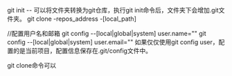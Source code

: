 git init -- 可以将文件夹转换为git仓库，执行git init命令后，文件夹下会增加.git文件夹。
git clone -repos_address -[local_path]  

//配置用户名和邮箱
git config --[local|global|system] user.name=""
git config --[local|global|system] user.email=""
如果仅仅使用git config user，配置的是当前项目，配置信息保存在.git/config文件中。


git clone命令可以

